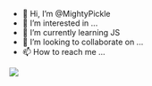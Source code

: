 - 👋 Hi, I’m @MightyPickle
- 👀 I’m interested in ...
- 🌱 I’m currently learning JS
- 💞️ I’m looking to collaborate on ...
- 📫 How to reach me ...

![](http://github-profile-summary-cards.vercel.app/api/cards/profile-details?username=MightyPickle&theme=tokyonight)

<!---
MightyPickle/MightyPickle is a ✨ special ✨ repository because its `README.md` (this file) appears on your GitHub profile.
You can click the Preview link to take a look at your changes.
--->
